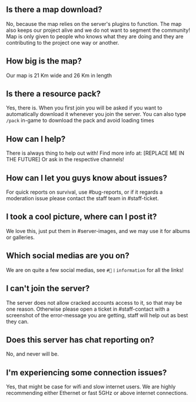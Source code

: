 ## **Is there a map download?**
No, because the map relies on the server's plugins to function. The map also
keeps our project alive and we do not want to segment the community! Map is only
given to people who knows what they are doing and they are contributing to the
project one way or another.

## **How big is the map?**
Our map is 21 Km wide and 26 Km in length

## **Is there a resource pack?**
Yes, there is. When you first join you will be asked if you want to
automatically download it whenever you join the server. You can also type
`/pack` in-game to download the pack and avoid loading times

## **How can I help?**
There is always thing to help out with! Find more info at: [REPLACE ME IN THE
FUTURE] Or ask in the respective channels!

## **How can I let you guys know about issues?**
For quick reports on survival, use ⁠#bug-reports, or if it regards a moderation
issue please contact the staff team in ⁠#staff-ticket.

## **I took a cool picture, where can I post it?**
We love this, just put them in ⁠#server-images, and we may use it for albums or
galleries.

## **Which social medias are you on?**
We are on quite a few social medias, see `⁠#📌〡information` for all the links!

## **I can't join the server?**
The server does not allow cracked accounts access to it, so that may be one
reason. Otherwise please open a ticket in #staff-contact with a screenshot of
the error-message you are getting, staff will help out as best they can.

## **Does this server has chat reporting on?**
No, and never will be.

## **I'm experiencing some connection issues?**
Yes, that might be case for wifi and slow internet users. We are highly
recommending either Ethernet or fast 5GHz or above internet connections.
